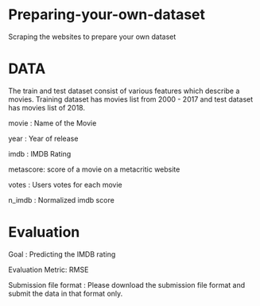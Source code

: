 # Preparing-your-own-dataset
Scraping the websites to prepare your own dataset 

# DATA

The train and test dataset consist of various features which describe a movies.
Training dataset has movies list from 2000 - 2017 and test dataset has movies list of 2018.

movie : Name of the Movie

year  : Year of release

imdb  : IMDB Rating

metascore: score of a movie on a metacritic website

votes : Users votes for each movie

n_imdb : Normalized imdb score

# Evaluation
 Goal : Predicting the IMDB rating 
 
 Evaluation Metric: RMSE
 
 Submission file format : Please download the submission file format and submit the data in that format only.
 
